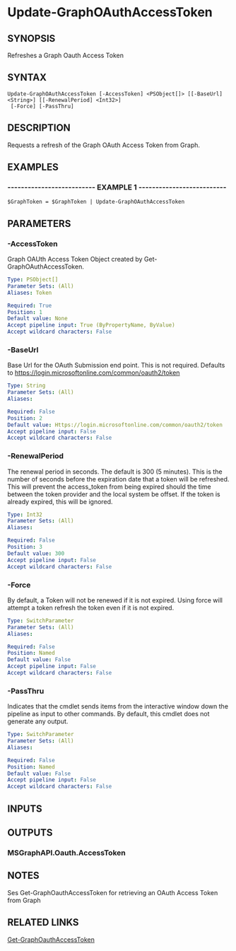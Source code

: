 # Update-GraphOAuthAccessToken

## SYNOPSIS
Refreshes a Graph Oauth Access Token

## SYNTAX

```
Update-GraphOAuthAccessToken [-AccessToken] <PSObject[]> [[-BaseUrl] <String>] [[-RenewalPeriod] <Int32>]
 [-Force] [-PassThru]
```

## DESCRIPTION
Requests a refresh of the Graph OAuth Access Token from Graph.

## EXAMPLES

### -------------------------- EXAMPLE 1 --------------------------
```
$GraphToken = $GraphToken | Update-GraphOAuthAccessToken
```

## PARAMETERS

### -AccessToken
Graph OAUth Access Token Object created by Get-GraphOAuthAccessToken.

```yaml
Type: PSObject[]
Parameter Sets: (All)
Aliases: Token

Required: True
Position: 1
Default value: None
Accept pipeline input: True (ByPropertyName, ByValue)
Accept wildcard characters: False
```

### -BaseUrl
Base Url for the OAuth Submission end point.
This is not required.
Defaults to 
    https://login.microsoftonline.com/common/oauth2/token

```yaml
Type: String
Parameter Sets: (All)
Aliases: 

Required: False
Position: 2
Default value: Https://login.microsoftonline.com/common/oauth2/token
Accept pipeline input: False
Accept wildcard characters: False
```

### -RenewalPeriod
The renewal period in seconds.
The default is 300 (5 minutes).
This is the number of seconds before the expiration date that a token will be refreshed.
This will prevent the access_token from being expired should the time between the token provider and the local system be offset.
If the token is already expired, this will be ignored.

```yaml
Type: Int32
Parameter Sets: (All)
Aliases: 

Required: False
Position: 3
Default value: 300
Accept pipeline input: False
Accept wildcard characters: False
```

### -Force
By default, a Token will not be renewed if it is not expired.
Using force will attempt a token refresh the token even if it is not expired.

```yaml
Type: SwitchParameter
Parameter Sets: (All)
Aliases: 

Required: False
Position: Named
Default value: False
Accept pipeline input: False
Accept wildcard characters: False
```

### -PassThru
Indicates that the cmdlet sends items from the interactive window down the pipeline as input to other commands.
By default, this cmdlet does not generate any output.

```yaml
Type: SwitchParameter
Parameter Sets: (All)
Aliases: 

Required: False
Position: Named
Default value: False
Accept pipeline input: False
Accept wildcard characters: False
```

## INPUTS

## OUTPUTS

### MSGraphAPI.Oauth.AccessToken

## NOTES
Ses Get-GraphOauthAccessToken for retrieving an OAuth Access Token from Graph

## RELATED LINKS

[Get-GraphOauthAccessToken]()

